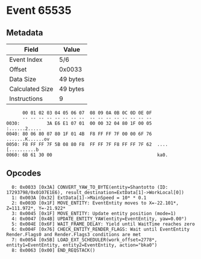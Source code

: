 # Event 65535

## Metadata

| Field           | Value    |
|-----------------|----------|
| Event Index     | 5/6      |
| Offset          | 0x0033   |
| Data Size       | 49 bytes |
| Calculated Size | 49 bytes |
| Instructions    | 9        |

```
      00 01 02 03 04 05 06 07  08 09 0A 0B 0C 0D 0E 0F
      -- -- -- -- -- -- -- --  -- -- -- -- -- -- -- --
0030:          3A E6 E1 07 01  00 00 32 04 80 1F 00 05     :......2.....
0040: 80 06 80 07 80 1F 01 4B  F8 FF FF 7F 00 00 6F 76  .......K......ov
0050: F8 FF FF 7F 5B 08 80 F8  FF FF 7F F8 FF FF 7F 62  ....[..........b
0060: 6B 61 30 00                                       ka0.            
```

## Opcodes

```
  0: 0x0033 [0x3A] CONVERT_YAW_TO_BYTE(entity=Shantotto (ID: 17293798/0x0107E1E6), result_destination=ExtData[1]->WorkLocal[0])
  1: 0x003A [0x32] ExtData[1]->MainSpeed = 10* * 0.1
  2: 0x003D [0x1F] MOVE_ENTITY: EventEntity moves to X=-22.101*, Z=111.972*, Y=-21.922*
  3: 0x0045 [0x1F] MOVE_ENTITY: Update entity position (mode=1)
  4: 0x0047 [0x4B] UPDATE_ENTITY_YAW(entity=EventEntity, yaw=0.00°)
  5: 0x004E [0x6F] WAIT_FRAME_DELAY: Yield until WaitTime reaches zero
  6: 0x004F [0x76] CHECK_ENTITY_RENDER_FLAGS: Wait until EventEntity Render.Flags0 and Render.Flags3 conditions are met
  7: 0x0054 [0x5B] LOAD_EXT_SCHEDULER(work_offset=2778*, entity1=EventEntity, entity2=EventEntity, action="bka0")
  8: 0x0063 [0x00] END_REQSTACK()
```
